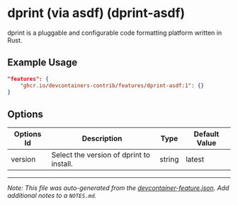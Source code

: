 
# dprint (via asdf) (dprint-asdf)

dprint is a pluggable and configurable code formatting platform written in Rust.

## Example Usage

```json
"features": {
    "ghcr.io/devcontainers-contrib/features/dprint-asdf:1": {}
}
```

## Options

| Options Id | Description | Type | Default Value |
|-----|-----|-----|-----|
| version | Select the version of dprint to install. | string | latest |



---

_Note: This file was auto-generated from the [devcontainer-feature.json](https://github.com/devcontainers-contrib/features/blob/main/src/dprint-asdf/devcontainer-feature.json).  Add additional notes to a `NOTES.md`._

